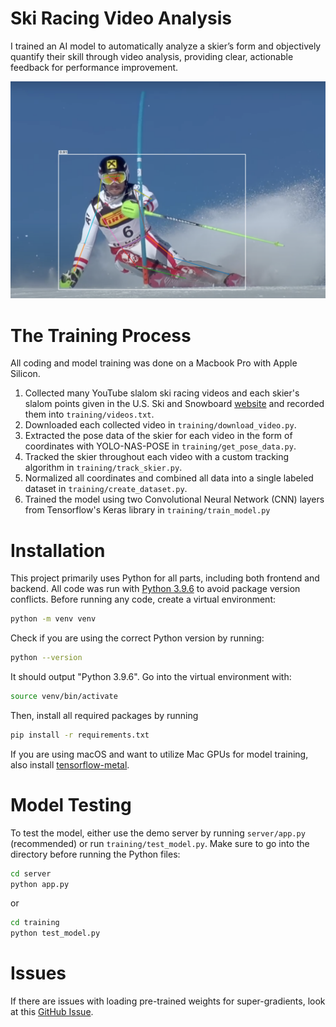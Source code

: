 # Ski Racing Video Analysis

I trained an AI model to automatically analyze a skier’s form and objectively quantify their skill through video analysis, providing clear, actionable feedback for performance improvement.

![image](images/processed_sample1.png)



# The Training Process
All coding and model training was done on a Macbook Pro with Apple Silicon.

1. Collected many YouTube slalom ski racing videos and  each skier's slalom points given in the U.S. Ski and Snowboard [website](https://www.usskiandsnowboard.org/public-tools/members) and recorded them into `training/videos.txt`.
2. Downloaded each collected video in `training/download_video.py`.
3. Extracted the pose data of the skier for each video in the form of coordinates with YOLO-NAS-POSE in `training/get_pose_data.py`.
4. Tracked the skier throughout each video with a custom tracking algorithm in `training/track_skier.py`.
5. Normalized all coordinates and combined all data into a single labeled dataset in `training/create_dataset.py`.
6. Trained the model using two Convolutional Neural Network (CNN) layers from Tensorflow's Keras library in `training/train_model.py`


# Installation
This project primarily uses Python for all parts, including both frontend and backend. All code was run with [Python 3.9.6](https://www.python.org/downloads/) to avoid package version conflicts. Before running any code, create a virtual environment:

```sh
python -m venv venv
```

Check if you are using the correct Python version by running:

```sh
python --version
```

It should output "Python 3.9.6". Go into the virtual environment with:

```sh
source venv/bin/activate
```

Then, install all required packages by running

```sh
pip install -r requirements.txt
```

If you are using macOS and want to utilize Mac GPUs for model training, also install [tensorflow-metal](https://developer.apple.com/metal/tensorflow-plugin/).


# Model Testing
To test the model, either use the demo server by running `server/app.py` (recommended) or run `training/test_model.py`. Make sure to go into the directory before running the Python files:

```sh
cd server
python app.py
```
or
```sh
cd training
python test_model.py
```


# Issues
If there are issues with loading pre-trained weights for super-gradients, look at this [GitHub Issue](https://github.com/Deci-AI/super-gradients/issues/2064).